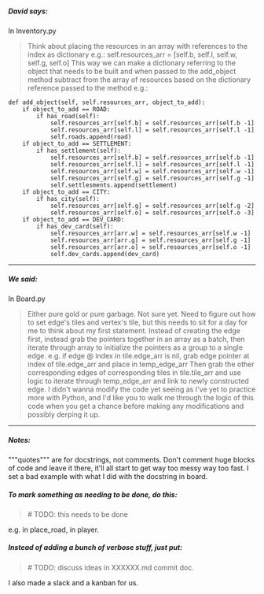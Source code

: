 ##### David says:

In Inventory.py

>   Think about placing the resources in an array with references to the index as dictionary e.g.:
    self.resources_arr = [self.b, self.l, self.w, self.g, self.o]
    This way we can make a dictionary referring to the object that needs to be built and when passed
    to the add_object method subtract from the array of resources based on the dictionary reference passed
    to the method e.g.:

    def add_object(self, self.resources_arr, object_to_add):
        if object_to_add == ROAD:
            if has_road(self):
                self.resources_arr[self.b] = self.resources_arr[self.b -1]
                self.resources_arr[self.l] = self.resources_arr[self.l -1]
                self.roads.append(road)
        if object_to_add == SETTLEMENT:
            if has_settlement(self):
                self.resources_arr[self.b] = self.resources_arr[self.b -1]
                self.resources_arr[self.l] = self.resources_arr[self.l -1]
                self.resources_arr[self.w] = self.resources_arr[self.w -1]
                self.resources_arr[self.g] = self.resources_arr[self.g -1]
                self.settlesments.append(settlement)
        if object_to_add == CITY:
            if has_city(self):
                self.resources_arr[self.g] = self.resources_arr[self.g -2]
                self.resources_arr[self.o] = self.resources_arr[self.o -3]
        if object_to_add == DEV_CARD:
            if has_dev_card(self):
                self.resources_arr[arr.w] = self.resources_arr[self.w -1]
                self.resources_arr[arr.g] = self.resources_arr[self.g -1]
                self.resources_arr[arr.o] = self.resources_arr[self.o -1]
                self.dev_cards.append(dev_card)
___

##### We said:

In Board.py


> Either pure gold or pure garbage. Not sure yet.
        Need to figure out how to set edge's tiles and vertex's tile, but this needs to sit
        for a day for me to think about my first statement.
        Instead of creating the edge first, instead grab the pointers together in an array as
        a batch, then iterate through array to initialize the pointers as a group to a single edge.
        e.g. if edge @ index in tile.edge_arr is nil, grab edge pointer at index of tile.edge_arr
        and place in temp_edge_arr
        Then grab the other corresponding edges of corresponding tiles in tile.tile_arr and use logic
        to iterate through temp_edge_arr and link to newly constructed edge.
        I didn't wanna modify the code yet seeing as I've yet to practice more with Python, and I'd
        like you to walk me through the logic of this code when you get a chance before making any
        modifications and possibly derping it up.
        
___        

##### Notes:

"""quotes""" are for docstrings, not comments. Don't comment huge blocks of code and leave it there, it'll all start to get way too messy way too fast. I set a bad example with what I did with the docstring in board.

##### To mark something as needing to be done, do this:
> \# TODO: this needs to be done

e.g. in place_road, in player.

##### Instead of adding a bunch of verbose stuff, just put:

> \# TODO: discuss ideas in XXXXXX.md commit doc.

I also made a slack and a kanban for us. 
